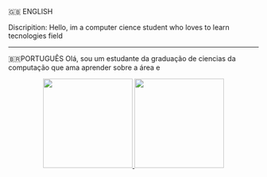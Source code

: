 :gb: ENGLISH 

Discripition:
Hello, im a computer cience student who loves to learn tecnologies field

 

------------------------------------------------

:brazil:PORTUGUÊS 
Olá, sou um estudante da graduação de ciencias da computação que ama aprender sobre a área e


<div align="center">
  <a href="https://github.com/RafaelALMS/RafaelALMS">
  <img height="180em" src="https://github-readme-stats.vercel.app/api?username=RafaelALMS&show_icons=true&theme=dracula&include_all_commits=true&count_private=true"/>
  <img height="180em" src="https://github-readme-stats.vercel.app/api/top-langs/?username=RafaelALMS&layout=compact&langs_count=7&theme=dracula"/>
</div>